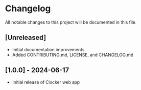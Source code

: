 # Changelog

All notable changes to this project will be documented in this file.

## [Unreleased]
- Initial documentation improvements
- Added CONTRIBUTING.md, LICENSE, and CHANGELOG.md

## [1.0.0] - 2024-06-17
- Initial release of Clocker web app 